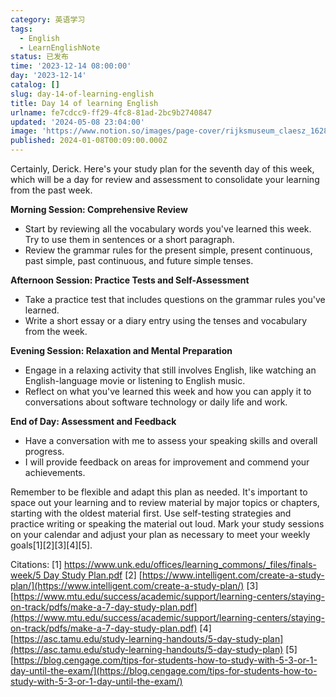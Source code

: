 ```yaml
---
category: 英语学习
tags:
  - English
  - LearnEnglishNote
status: 已发布
time: '2023-12-14 08:00:00'
day: '2023-12-14'
catalog: []
slug: day-14-of-learning-english
title: Day 14 of learning English
urlname: fe7cdcc9-ff29-4fc8-81ad-2bc9b2740847
updated: '2024-05-08 23:04:00'
image: 'https://www.notion.so/images/page-cover/rijksmuseum_claesz_1628.jpg'
published: 2024-01-08T00:09:00.000Z
---
```


Certainly, Derick. Here's your study plan for the seventh day of this week, which will be a day for review and assessment to consolidate your learning from the past week.


**Morning Session: Comprehensive Review**

- Start by reviewing all the vocabulary words you've learned this week. Try to use them in sentences or a short paragraph.
- Review the grammar rules for the present simple, present continuous, past simple, past continuous, and future simple tenses.

**Afternoon Session: Practice Tests and Self-Assessment**

- Take a practice test that includes questions on the grammar rules you've learned.
- Write a short essay or a diary entry using the tenses and vocabulary from the week.

**Evening Session: Relaxation and Mental Preparation**

- Engage in a relaxing activity that still involves English, like watching an English-language movie or listening to English music.
- Reflect on what you've learned this week and how you can apply it to conversations about software technology or daily life and work.

**End of Day: Assessment and Feedback**

- Have a conversation with me to assess your speaking skills and overall progress.
- I will provide feedback on areas for improvement and commend your achievements.

Remember to be flexible and adapt this plan as needed. It's important to space out your learning and to review material by major topics or chapters, starting with the oldest material first. Use self-testing strategies and practice writing or speaking the material out loud. Mark your study sessions on your calendar and adjust your plan as necessary to meet your weekly goals[1][2][3][4][5].


Citations:
[1] [https://www.unk.edu/offices/learning_commons/_files/finals-week/5 Day Study Plan.pdf](https://www.unk.edu/offices/learning_commons/_files/finals-week/5%20Day%20Study%20Plan.pdf)
[2] [https://www.intelligent.com/create-a-study-plan/](https://www.intelligent.com/create-a-study-plan/)
[3] [https://www.mtu.edu/success/academic/support/learning-centers/staying-on-track/pdfs/make-a-7-day-study-plan.pdf](https://www.mtu.edu/success/academic/support/learning-centers/staying-on-track/pdfs/make-a-7-day-study-plan.pdf)
[4] [https://asc.tamu.edu/study-learning-handouts/5-day-study-plan](https://asc.tamu.edu/study-learning-handouts/5-day-study-plan)
[5] [https://blog.cengage.com/tips-for-students-how-to-study-with-5-3-or-1-day-until-the-exam/](https://blog.cengage.com/tips-for-students-how-to-study-with-5-3-or-1-day-until-the-exam/)

